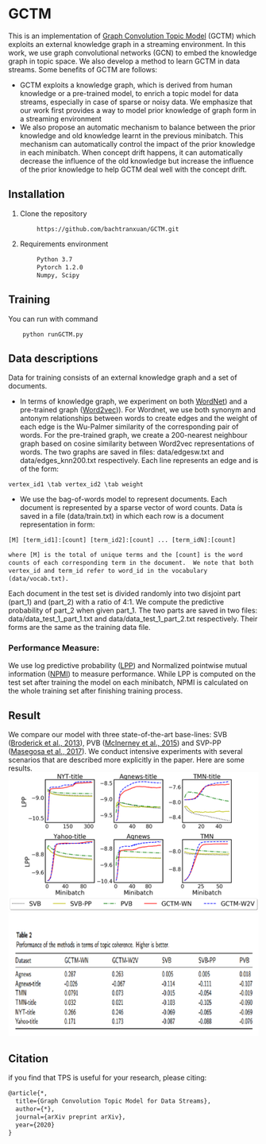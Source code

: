 




# GCTM
This is an implementation of [Graph Convolution Topic Model](link) (GCTM) which exploits an external knowledge graph in a streaming environment. In this work, we use graph convolutional networks (GCN) to embed the knowledge graph in topic space. We also develop a method to learn GCTM in data streams. Some benefits of GCTM are follows:

*	GCTM exploits a knowledge graph, which is derived from human knowledge or a pre-trained model, to enrich a topic model for data streams, especially in case of sparse or noisy data. We emphasize that our work first provides a way to model prior knowledge of graph form in a streaming environment
*	We also propose an automatic mechanism to balance between the prior knowledge and old knowledge learnt in the previous minibatch. This mechanism can automatically control the impact of the prior knowledge in each minibatch. When concept drift happens, it can automatically decrease the influence of the old knowledge but increase the influence of the prior knowledge to help GCTM deal well with the concept drift.

## Installation
1. Clone the repository
```
		https://github.com/bachtranxuan/GCTM.git
``` 
2. Requirements environment
```
		Python 3.7
		Pytorch 1.2.0
		Numpy, Scipy
```
## Training
You can run with command
```
	python runGCTM.py
```
## Data descriptions
Data for training consists of an external knowledge graph and a set of documents.
*	In terms of knowledge graph, we experiment on both [WordNet](https://wordnet.princeton.edu/)) and a pre-trained graph ([Word2vec](https://nlp.stanford.edu/projects/glove/))). For Wordnet, we use both synonym and antonym relationships between words to create edges and the weight of each edge is the Wu-Palmer similarity of the corresponding pair of words. For the pre-trained graph, we create a 200-nearest neighbour graph based on cosine similarity between Word2vec representations of words. The two graphs are saved in files: data/edgesw.txt and data/edges_knn200.txt respectively. Each line represents an edge and is of the form:
```
vertex_id1 \tab vertex_id2 \tab weight 
```
*	We use the bag-of-words model to represent documents. Each document is represented by a sparse vector of word counts. Data ís saved in a file (data/train.txt) in which each row is a document representation in form:
```
[M] [term_id1]:[count] [term_id2]:[count] ... [term_idN]:[count]
```

	where [M] is the total of unique terms and the [count] is the word counts of each corresponding term in the document.  We note that both vertex_id and term_id refer to word_id in the vocabulary (data/vocab.txt).

Each document in the test set is divided randomly into two disjoint part (part_1) and (part_2) with a ratio of 4:1. We compute the predictive probability of part_2 when given part_1. The two parts are saved in two files: data/data_test_1_part_1.txt and data/data_test_1_part_2.txt respectively.  Their forms are the same as the training data file.

### Performance Measure:
We use log predictive probability ([LPP](http://jmlr.org/papers/v14/hoffman13a.html))  and Normalized pointwise mutual information ([NPMI](https://www.aclweb.org/anthology/E14-1056/)) to measure performance. While LPP is computed on the test set after training the model on each minibatch, NPMI is calculated on the whole training set after finishing training process.  

## Result
We compare our model with three state-of-the-art base-lines:
SVB ([Broderick et al., 2013](https://arxiv.org/pdf/1307.6769.pdf)), PVB ([McInerney et al.,  2015](https://arxiv.org/pdf/1507.05253.pdf)) and SVP-PP ([Masegosa et al., 2017](http://proceedings.mlr.press/v70/masegosa17a/masegosa17a.pdf)). We conduct intensive experiments with several scenarios that are described more explicitly in the paper. Here are some results.
![Log predictive probability](./figures/perplexities.png)
![Normalized pointwise mutual information](./figures/npmi.png)

## Citation
if you find that TPS is useful for your research, please citing:
```
@article{*,
  title={Graph Convolution Topic Model for Data Streams},
  author={*},
  journal={arXiv preprint arXiv},
  year={2020}
}
```
